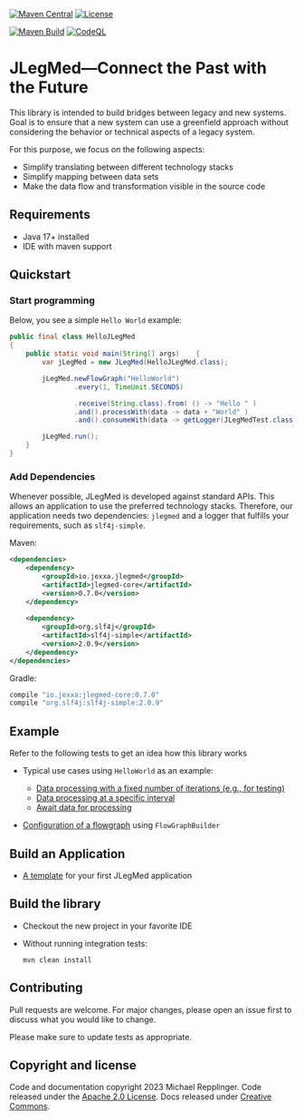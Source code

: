 [![Maven Central](https://img.shields.io/maven-central/v/io.jexxa.jlegmed/jlegmed-core)](https://maven-badges.herokuapp.com/maven-central/io.jexxa.jlegmed/jlegmed-core/) [![License](https://img.shields.io/badge/License-Apache%202.0-blue.svg)](https://opensource.org/licenses/Apache-2.0)

[![Maven Build](https://github.com/jexxa-projects/JLegMed/actions/workflows/mavenBuild.yml/badge.svg)](https://github.com/jexxa-projects/JLegMed/actions/workflows/mavenBuild.yml)
[![CodeQL](https://github.com/jexxa-projects/JLegMed/actions/workflows/codeql-analysis.yml/badge.svg)](https://github.com/jexxa-projects/JLegMed/actions/workflows/codeql-analysis.yml)
# JLegMed—Connect the Past with the Future

This library is intended to build bridges between legacy and new systems. Goal is to ensure that a new system can use a greenfield approach without considering the behavior or technical aspects of a legacy system.  

For this purpose, we focus on the following aspects:  
* Simplify translating between different technology stacks
* Simplify mapping between data sets 
* Make the data flow and transformation visible in the source code 


## Requirements

*   Java 17+ installed
*   IDE with maven support 


## Quickstart

### Start programming

Below, you see a simple ``Hello World`` example:

```java     
public final class HelloJLegMed
{
    public static void main(String[] args)    {
        var jLegMed = new JLegMed(HelloJLegMed.class);

        jLegMed.newFlowGraph("HelloWorld")
                .every(1, TimeUnit.SECONDS)

                .receive(String.class).from( () -> "Hello " )
                .and().processWith(data -> data + "World" )
                .and().consumeWith(data -> getLogger(JLegMedTest.class).info(data));

        jLegMed.run();
    }
}
```    

### Add Dependencies
Whenever possible, JLegMed is developed against standard APIs. This allows an application to use the preferred
technology stacks. Therefore, our application needs two dependencies: `jlegmed` and a logger that fulfills
your requirements, such as `slf4j-simple`.

Maven:
```xml
<dependencies>
    <dependency>
        <groupId>io.jexxa.jlegmed</groupId>
        <artifactId>jlegmed-core</artifactId>
        <version>0.7.0</version>
    </dependency>
    
    <dependency>
        <groupId>org.slf4j</groupId>
        <artifactId>slf4j-simple</artifactId>
        <version>2.0.9</version>
    </dependency>
</dependencies>
```

Gradle:

```groovy
compile "io.jexxa:jlegmed-core:0.7.0"
compile "org.slf4j:slf4j-simple:2.0.9"
``` 

## Example 

Refer to the following tests to get an idea how this library works
* Typical use cases using `HelloWorld` as an example:
  * [Data processing with a fixed number of iterations (e.g., for testing)](jlegmed-core/src/test/java/io/jexxa/jlegmed/core/flowgraph/RepeatFlowGraphTest.java)
  * [Data processing at a specific interval](jlegmed-core/src/test/java/io/jexxa/jlegmed/core/flowgraph/ReceiveFlowGraphTest.java) 
  * [Await data for processing](jlegmed-core/src/test/java/io/jexxa/jlegmed/core/flowgraph/AwaitFlowGraphTest.java)

* [Configuration of a flowgraph](jlegmed-core/src/test/java/io/jexxa/jlegmed/core/flowgraph/FlowGraphBuilderConfigurationTest.java) using `FlowGraphBuilder`

## Build an Application  
* [A template](https://github.com/jexxa-projects/JexxaArchetypes) for your first JLegMed application

## Build the library

*   Checkout the new project in your favorite IDE

*   Without running integration tests:
    ```shell
    mvn clean install 
    ```
    
## Contributing

Pull requests are welcome. For major changes, please open an issue first to discuss what you would like to change.

Please make sure to update tests as appropriate.

## Copyright and license

Code and documentation copyright 2023 Michael Repplinger. Code released under the [Apache 2.0 License](LICENSE). Docs released under [Creative Commons](https://creativecommons.org/licenses/by/3.0/).
